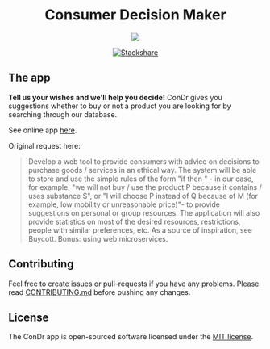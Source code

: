 <h1 align="center">Consumer Decision Maker</h1>
<p align="center"><img src="https://cloud.githubusercontent.com/assets/2271038/26532430/2a06aad0-4409-11e7-959a-7c580f5fb5b7.png"></p>

<p align="center"><a href="https://stackshare.io/adrianharabula/condr"><img src="https://img.shields.io/badge/tech-stack-0690fa.svg?style=flat" alt="Stackshare"></a></p>

## The app

**Tell us your wishes and we'll help you decide!** ConDr gives you suggestions whether to buy or not a product you are looking for by searching through our database.

See online app [here](https://condr.me).

Original request here:
 > Develop a web tool to provide consumers with advice on decisions to purchase goods / services in an ethical way. The system will be able to store and use the simple rules of the form "if <condition> then <action>" - in our case, for example, "we will not buy / use the product P because it contains / uses substance S", or "I will choose P instead of Q because of M (for example, low mobility or unreasonable price)"- to provide suggestions on personal or group resources. The application will also provide statistics on most of the desired resources, restrictions, people with similar preferences, etc. As a source of inspiration, see Buycott. Bonus: using web microservices.

## Contributing

Feel free to create issues or pull-requests if you have any problems. Please read [CONTRIBUTING.md](CONTRIBUTING.md) before pushing any changes.

## License

The ConDr app is open-sourced software licensed under the [MIT license](http://opensource.org/licenses/MIT).